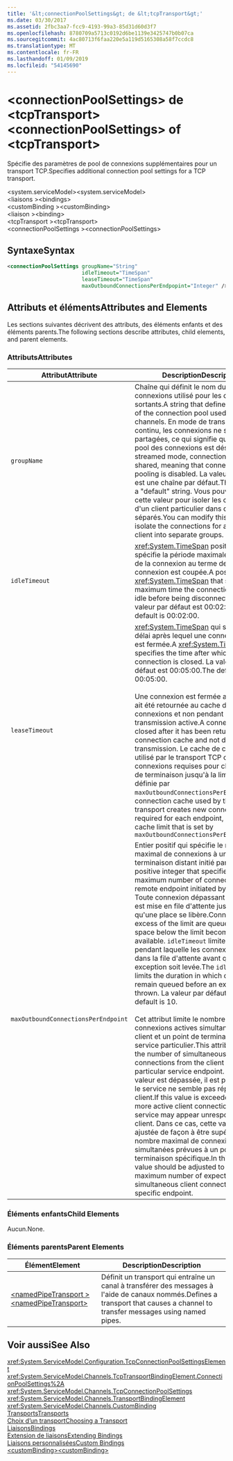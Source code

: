 ```yaml
---
title: '&lt;connectionPoolSettings&gt; de &lt;tcpTransport&gt;'
ms.date: 03/30/2017
ms.assetid: 2fbc3aa7-fcc9-4193-99a3-85d31d60d3f7
ms.openlocfilehash: 8780709a5713c0192d6be1139e3425747b0b07ca
ms.sourcegitcommit: 4ac80713f6faa220e5a119d5165308a58f7ccdc8
ms.translationtype: MT
ms.contentlocale: fr-FR
ms.lasthandoff: 01/09/2019
ms.locfileid: "54145690"
---
```

# <a name="ltconnectionpoolsettingsgt-of-lttcptransportgt"></a><span data-ttu-id="b40e2-102">&lt;connectionPoolSettings&gt; de &lt;tcpTransport&gt;</span><span class="sxs-lookup"><span data-stu-id="b40e2-102">&lt;connectionPoolSettings&gt; of &lt;tcpTransport&gt;</span></span>
<span data-ttu-id="b40e2-103">Spécifie des paramètres de pool de connexions supplémentaires pour un transport TCP.</span><span class="sxs-lookup"><span data-stu-id="b40e2-103">Specifies additional connection pool settings for a TCP transport.</span></span>  
  
 <span data-ttu-id="b40e2-104">\<system.serviceModel></span><span class="sxs-lookup"><span data-stu-id="b40e2-104">\<system.serviceModel></span></span>  
<span data-ttu-id="b40e2-105">\<liaisons ></span><span class="sxs-lookup"><span data-stu-id="b40e2-105">\<bindings></span></span>  
<span data-ttu-id="b40e2-106">\<customBinding ></span><span class="sxs-lookup"><span data-stu-id="b40e2-106">\<customBinding></span></span>  
<span data-ttu-id="b40e2-107">\<liaison ></span><span class="sxs-lookup"><span data-stu-id="b40e2-107">\<binding></span></span>  
<span data-ttu-id="b40e2-108">\<tcpTransport ></span><span class="sxs-lookup"><span data-stu-id="b40e2-108">\<tcpTransport></span></span>  
<span data-ttu-id="b40e2-109">\<connectionPoolSettings ></span><span class="sxs-lookup"><span data-stu-id="b40e2-109">\<connectionPoolSettings></span></span>  
  
## <a name="syntax"></a><span data-ttu-id="b40e2-110">Syntaxe</span><span class="sxs-lookup"><span data-stu-id="b40e2-110">Syntax</span></span>  
  
```xml  
<connectionPoolSettings groupName="String"
                        idleTimeout="TimeSpan"
                        leaseTimeout="TimeSpan"
                        maxOutboundConnectionsPerEndpopint="Integer" />
```  
  
## <a name="attributes-and-elements"></a><span data-ttu-id="b40e2-111">Attributs et éléments</span><span class="sxs-lookup"><span data-stu-id="b40e2-111">Attributes and Elements</span></span>  
 <span data-ttu-id="b40e2-112">Les sections suivantes décrivent des attributs, des éléments enfants et des éléments parents.</span><span class="sxs-lookup"><span data-stu-id="b40e2-112">The following sections describe attributes, child elements, and parent elements.</span></span>  
  
### <a name="attributes"></a><span data-ttu-id="b40e2-113">Attributs</span><span class="sxs-lookup"><span data-stu-id="b40e2-113">Attributes</span></span>  
  
|<span data-ttu-id="b40e2-114">Attribut</span><span class="sxs-lookup"><span data-stu-id="b40e2-114">Attribute</span></span>|<span data-ttu-id="b40e2-115">Description</span><span class="sxs-lookup"><span data-stu-id="b40e2-115">Description</span></span>|  
|---------------|-----------------|  
|`groupName`|<span data-ttu-id="b40e2-116">Chaîne qui définit le nom du pool de connexions utilisé pour les canaux sortants.</span><span class="sxs-lookup"><span data-stu-id="b40e2-116">A string that defines the name of the connection pool used for outgoing channels.</span></span> <span data-ttu-id="b40e2-117">En mode de transmission continu, les connexions ne sont pas partagées, ce qui signifie que la mise en pool des connexions est désactivée.</span><span class="sxs-lookup"><span data-stu-id="b40e2-117">In streamed mode, connections are not shared, meaning that connection pooling is disabled.</span></span> <span data-ttu-id="b40e2-118">La valeur par défaut est une chaîne par défaut.</span><span class="sxs-lookup"><span data-stu-id="b40e2-118">The default is a "default" string.</span></span> <span data-ttu-id="b40e2-119">Vous pouvez modifier cette valeur pour isoler les connexions d'un client particulier dans des groupes séparés.</span><span class="sxs-lookup"><span data-stu-id="b40e2-119">You can modify this value to isolate the connections for a particular client into separate groups.</span></span>|  
|`idleTimeout`|<span data-ttu-id="b40e2-120"><xref:System.TimeSpan> positif qui spécifie la période maximale d'inactivité de la connexion au terme de laquelle la connexion est coupée.</span><span class="sxs-lookup"><span data-stu-id="b40e2-120">A positive <xref:System.TimeSpan> that specifies the maximum time the connection can be idle before being disconnected.</span></span> <span data-ttu-id="b40e2-121">La valeur par défaut est 00:02:00.</span><span class="sxs-lookup"><span data-stu-id="b40e2-121">The default is 00:02:00.</span></span>|  
|`leaseTimeout`|<span data-ttu-id="b40e2-122"><xref:System.TimeSpan> qui spécifie le délai après lequel une connexion active est fermée.</span><span class="sxs-lookup"><span data-stu-id="b40e2-122">A <xref:System.TimeSpan> that specifies the time after which an active connection is closed.</span></span> <span data-ttu-id="b40e2-123">La valeur par défaut est 00:05:00.</span><span class="sxs-lookup"><span data-stu-id="b40e2-123">The default is 00:05:00.</span></span><br /><br /> <span data-ttu-id="b40e2-124">Une connexion est fermée après qu'elle ait été retournée au cache de connexions et non pendant la transmission active.</span><span class="sxs-lookup"><span data-stu-id="b40e2-124">A connection is closed after it has been returned to the connection cache and not during active transmission.</span></span> <span data-ttu-id="b40e2-125">Le cache de connexions utilisé par le transport TCP crée les connexions requises pour chaque point de terminaison jusqu'à la limite de cache définie par `maxOutboundConnectionsPerEndpoint.`</span><span class="sxs-lookup"><span data-stu-id="b40e2-125">The connection cache used by the TCP transport creates new connections as required for each endpoint, up to the cache limit that is set by `maxOutboundConnectionsPerEndpoint.`</span></span>|  
|`maxOutboundConnectionsPerEndpoint`|<span data-ttu-id="b40e2-126">Entier positif qui spécifie le nombre maximal de connexions à un point de terminaison distant initié par le service.</span><span class="sxs-lookup"><span data-stu-id="b40e2-126">A positive integer that specifies the maximum number of connections to a remote endpoint initiated by the service.</span></span> <span data-ttu-id="b40e2-127">Toute connexion dépassant cette limite est mise en file d'attente jusqu'à ce qu'une place se libère.</span><span class="sxs-lookup"><span data-stu-id="b40e2-127">Connections in excess of the limit are queued until a space below the limit becomes available.</span></span> <span data-ttu-id="b40e2-128">`idleTimeout` limite la durée pendant laquelle les connexions restent dans la file d'attente avant qu'une exception soit levée.</span><span class="sxs-lookup"><span data-stu-id="b40e2-128">The `idleTimeout` limits the duration in which connections remain queued before an exception is thrown.</span></span> <span data-ttu-id="b40e2-129">La valeur par défaut est 10.</span><span class="sxs-lookup"><span data-stu-id="b40e2-129">The default is 10.</span></span><br /><br /> <span data-ttu-id="b40e2-130">Cet attribut limite le nombre de connexions actives simultanées entre le client et un point de terminaison de service particulier.</span><span class="sxs-lookup"><span data-stu-id="b40e2-130">This attribute limits the number of simultaneous active connections from the client to a particular service endpoint.</span></span> <span data-ttu-id="b40e2-131">Si cette valeur est dépassée, il est possible que le service ne semble pas répondre au client.</span><span class="sxs-lookup"><span data-stu-id="b40e2-131">If this value is exceeded by having more active client connections, the service may appear unresponsive to the client.</span></span> <span data-ttu-id="b40e2-132">Dans ce cas, cette valeur doit être ajustée de façon à être supérieure au nombre maximal de connexions simultanées prévues à un point de terminaison spécifique.</span><span class="sxs-lookup"><span data-stu-id="b40e2-132">In this case, this value should be adjusted to exceed the maximum number of expected simultaneous client connections to a specific endpoint.</span></span>|  
  
### <a name="child-elements"></a><span data-ttu-id="b40e2-133">Éléments enfants</span><span class="sxs-lookup"><span data-stu-id="b40e2-133">Child Elements</span></span>  
 <span data-ttu-id="b40e2-134">Aucun.</span><span class="sxs-lookup"><span data-stu-id="b40e2-134">None.</span></span>  
  
### <a name="parent-elements"></a><span data-ttu-id="b40e2-135">Éléments parents</span><span class="sxs-lookup"><span data-stu-id="b40e2-135">Parent Elements</span></span>  
  
|<span data-ttu-id="b40e2-136">Élément</span><span class="sxs-lookup"><span data-stu-id="b40e2-136">Element</span></span>|<span data-ttu-id="b40e2-137">Description</span><span class="sxs-lookup"><span data-stu-id="b40e2-137">Description</span></span>|  
|-------------|-----------------|  
|[<span data-ttu-id="b40e2-138">\<namedPipeTransport ></span><span class="sxs-lookup"><span data-stu-id="b40e2-138">\<namedPipeTransport></span></span>](../../../../../docs/framework/configure-apps/file-schema/wcf/namedpipetransport.md)|<span data-ttu-id="b40e2-139">Définit un transport qui entraîne un canal à transférer des messages à l'aide de canaux nommés.</span><span class="sxs-lookup"><span data-stu-id="b40e2-139">Defines a transport that causes a channel to transfer messages using named pipes.</span></span>|  
  
## <a name="see-also"></a><span data-ttu-id="b40e2-140">Voir aussi</span><span class="sxs-lookup"><span data-stu-id="b40e2-140">See Also</span></span>  
 <xref:System.ServiceModel.Configuration.TcpConnectionPoolSettingsElement>  
 <xref:System.ServiceModel.Channels.TcpTransportBindingElement.ConnectionPoolSettings%2A>  
 <xref:System.ServiceModel.Channels.TcpConnectionPoolSettings>  
 <xref:System.ServiceModel.Channels.TransportBindingElement>  
 <xref:System.ServiceModel.Channels.CustomBinding>  
 [<span data-ttu-id="b40e2-141">Transports</span><span class="sxs-lookup"><span data-stu-id="b40e2-141">Transports</span></span>](../../../../../docs/framework/wcf/feature-details/transports.md)  
 [<span data-ttu-id="b40e2-142">Choix d’un transport</span><span class="sxs-lookup"><span data-stu-id="b40e2-142">Choosing a Transport</span></span>](../../../../../docs/framework/wcf/feature-details/choosing-a-transport.md)  
 [<span data-ttu-id="b40e2-143">Liaisons</span><span class="sxs-lookup"><span data-stu-id="b40e2-143">Bindings</span></span>](../../../../../docs/framework/wcf/bindings.md)  
 [<span data-ttu-id="b40e2-144">Extension de liaisons</span><span class="sxs-lookup"><span data-stu-id="b40e2-144">Extending Bindings</span></span>](../../../../../docs/framework/wcf/extending/extending-bindings.md)  
 [<span data-ttu-id="b40e2-145">Liaisons personnalisées</span><span class="sxs-lookup"><span data-stu-id="b40e2-145">Custom Bindings</span></span>](../../../../../docs/framework/wcf/extending/custom-bindings.md)  
 [<span data-ttu-id="b40e2-146">\<customBinding></span><span class="sxs-lookup"><span data-stu-id="b40e2-146">\<customBinding></span></span>](../../../../../docs/framework/configure-apps/file-schema/wcf/custombinding.md)
